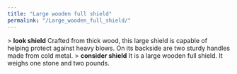 ```yaml
---
title: "Large wooden full shield"
permalink: "/Large_wooden_full_shield/"
---
```


\> **look shield**
Crafted from thick wood, this large shield is capable of helping
protect
against heavy blows. On its backside are two sturdy handles made from
cold
metal.
\> **consider shield**
It is a large wooden full shield.
It weighs one stone and two pounds.